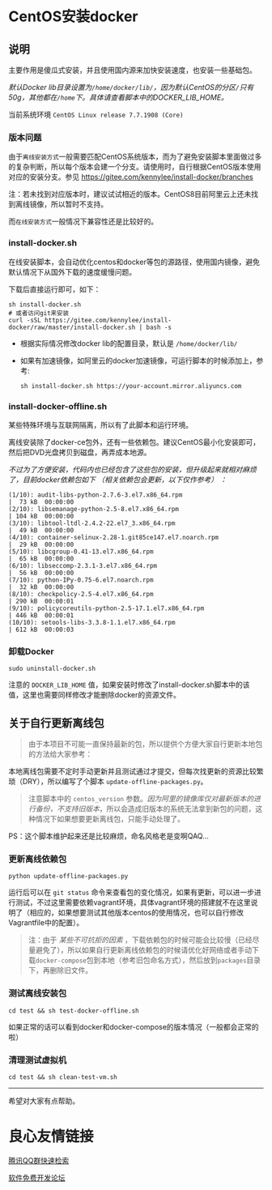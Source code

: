 # CentOS安装docker

## 说明

主要作用是傻瓜式安装，并且使用国内源来加快安装速度，也安装一些基础包。

*默认Docker lib目录设置为`/home/docker/lib/`，因为默认CentOS的分区`/`只有50g，其他都在`/home`下。具体请查看脚本中的DOCKER_LIB_HOME。*

当前系统环境 `CentOS Linux release 7.7.1908 (Core)`

### 版本问题

由于`离线安装方式`一般需要匹配CentOS系统版本，而为了避免安装脚本里面做过多的复杂判断，所以每个版本会建一个分支。请使用时，自行根据CentOS版本使用对应的安装分支。参见 https://gitee.com/kennylee/install-docker/branches

注：若未找到对应版本时，建议试试相近的版本。CentOS8目前阿里云上还未找到离线镜像，所以暂时不支持。

而`在线安装方式`一般情况下兼容性还是比较好的。

### install-docker.sh

在线安装脚本，会自动优化centos和docker等包的源路径，使用国内镜像，避免默认情况下从国外下载的速度缓慢问题。

下载后直接运行即可，如下：

```
sh install-docker.sh
# 或者访问git来安装
curl -sSL https://gitee.com/kennylee/install-docker/raw/master/install-docker.sh | bash -s
```

* 根据实际情况修改docker lib的配置目录，默认是 `/home/docker/lib/`
* 如果有加速镜像，如阿里云的docker加速镜像，可运行脚本的时候添加上，参考:

	```
	sh install-docker.sh https://your-account.mirror.aliyuncs.com
	```

### install-docker-offline.sh

某些特殊环境与互联网隔离，所以有了此脚本和运行环境。

离线安装除了docker-ce包外，还有一些依赖包。建议CentOS最小化安装即可，然后把DVD光盘拷贝到磁盘，再弄成本地源。

_不过为了方便安装，代码内也已经包含了这些包的安装，但升级起来就相对麻烦了，目前docker依赖包如下 *（相关依赖包会更新，以下仅作参考）* ：_

```
(1/10): audit-libs-python-2.7.6-3.el7.x86_64.rpm                                                                                                              |  73 kB  00:00:00     
(2/10): libsemanage-python-2.5-8.el7.x86_64.rpm                                                                                                               | 104 kB  00:00:00     
(3/10): libtool-ltdl-2.4.2-22.el7_3.x86_64.rpm                                                                                                                |  49 kB  00:00:00     
(4/10): container-selinux-2.28-1.git85ce147.el7.noarch.rpm                                                                                                    |  29 kB  00:00:00     
(5/10): libcgroup-0.41-13.el7.x86_64.rpm                                                                                                                      |  65 kB  00:00:00     
(6/10): libseccomp-2.3.1-3.el7.x86_64.rpm                                                                                                                     |  56 kB  00:00:00     
(7/10): python-IPy-0.75-6.el7.noarch.rpm                                                                                                                      |  32 kB  00:00:00     
(8/10): checkpolicy-2.5-4.el7.x86_64.rpm                                                                                                                      | 290 kB  00:00:01     
(9/10): policycoreutils-python-2.5-17.1.el7.x86_64.rpm                                                                                                        | 446 kB  00:00:01     
(10/10): setools-libs-3.3.8-1.1.el7.x86_64.rpm                                                                                                                | 612 kB  00:00:03  
```

### 卸载Docker

```
sudo uninstall-docker.sh
```

注意的 `DOCKER_LIB_HOME` 值，如果安装时修改了install-docker.sh脚本中的该值，这里也需要同样修改才能删除docker的资源文件。

## 关于自行更新离线包

>由于本项目不可能一直保持最新的包，所以提供个方便大家自行更新本地包的方法给大家参考：

本地离线包需要不定时手动更新并且测试通过才提交，但每次找更新的资源比较繁琐（DRY），所以编写了个脚本 `update-offline-packages.py`。

>注意脚本中的 `centos_version` 参数。*因为阿里的镜像库仅对最新版本的进行备份，不支持旧版本*，所以会造成旧版本的系统无法拿到新包的问题，这种情况下如果想要更新离线包，只能手动处理了。

PS：这个脚本维护起来还是比较麻烦，命名风格老是变啊QAQ...

### 更新离线依赖包

```
python update-offline-packages.py
```

运行后可以在 `git status` 命令来查看包的变化情况，如果有更新，可以进一步进行测试，不过这里需要依赖vagrant环境，具体vagrant环境的搭建就不在这里说明了（相应的，如果想要测试其他版本centos的使用情况，也可以自行修改Vagrantfile中的配置）。

>注：由于 *某些不可抗拒的因素* ，下载依赖包的时候可能会比较慢（已经尽量避免了），所以如果自行更新离线依赖包的时候请优化好网络或者手动下载`docker-compose`包到本地（参考旧包命名方式），然后放到`packages`目录下，再删除旧文件。

### 测试离线安装包

```
cd test && sh test-docker-offline.sh
```

如果正常的话可以看到docker和docker-compose的版本情况（一般都会正常的啦）

### 清理测试虚拟机

```
cd test && sh clean-test-vm.sh
```

----

希望对大家有点帮助。






 # 良心友情链接

[腾讯QQ群快速检索](http://u.720life.cn/s/8cf73f7c)

[软件免费开发论坛](http://u.720life.cn/s/bbb01dc0)